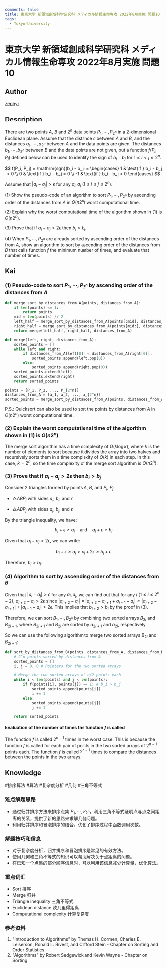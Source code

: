 ```yaml
---
comments: false
title: 東京大学 新領域創成科学研究科 メディカル情報生命専攻 2022年8月実施 問題10
tags:
  - Tokyo-University
---
```


# 東京大学 新領域創成科学研究科 メディカル情報生命専攻 2022年8月実施 問題10

## **Author**
[zephyr](https://inshi-notes.zephyr-zdz.space/)

## **Description**
There are two points $A$, $B$ and $2^n$ data points $P_1, \cdots, P_{2^n}$ in a 2-dimensional Euclidean plane. Assume that the distance $\epsilon$ between $A$ and $B$, and the distances $a_1, \cdots, a_{2^n}$ between $A$ and the data points are given. The distances $b_1, \cdots, b_{2^n}$ between $B$ and the data points are not given, but a function $f(P_i, P_j)$ defined below can be used to identify the sign of $b_i - b_j$ for $1 \leq i < j \leq 2^n$.

$$
f(P_i, P_j) = \mathrm{sgn}(b_i - b_j) = 
\begin{cases} 
1 & \text{if } b_i - b_j > 0 \\
0 & \text{if } b_i - b_j = 0 \\
-1 & \text{if } b_i - b_j < 0
\end{cases}
$$

Assume that $|a_i - a_j| > \epsilon$ for any $a_i, a_j$ $(1 \leq i \leq j \leq 2^n)$.

(1) Show the pseudo-code of an algorithm to sort $P_1, \cdots, P_{2^n}$ by ascending order of the distances from $A$ in $O(n2^n)$ worst computational time.

(2) Explain why the worst computational time of the algorithm shown in (1) is $O(n2^n)$.

(3) Prove that if $a_i - a_j > 2\epsilon$ then $b_i > b_j$.

(4) When $P_1, \cdots, P_{2^n}$ are already sorted by ascending order of the distances from $A$, show an algorithm to sort by ascending order of the distances from $B$ that calls function $f$ the minimum number of times, and evaluate that number of times.

## **Kai**
### (1) Pseudo-code to sort $P_1, \cdots, P_{2^n}$ by ascending order of the distances from $A$

```python
def merge_sort_by_distances_from_A(points, distances_from_A):
    if len(points) <= 1:
        return points
    mid = len(points) // 2
    left_half = merge_sort_by_distances_from_A(points[:mid], distances_from_A[:mid])
    right_half = merge_sort_by_distances_from_A(points[mid:], distances_from_A[mid:])
    return merge(left_half, right_half, distances_from_A)

def merge(left, right, distances_from_A):
    sorted_points = []
    while left and right:
        if distances_from_A[left[0]] < distances_from_A[right[0]]:
            sorted_points.append(left.pop(0))
        else:
            sorted_points.append(right.pop(0))
    sorted_points.extend(left)
    sorted_points.extend(right)
    return sorted_points

points = [P_1, P_2, ..., P_{2^n}]
distances_from_A = [a_1, a_2, ..., a_{2^n}]
sorted_points = merge_sort_by_distances_from_A(points, distances_from_A)
```

P.S.: Quicksort can also be used to sort the points by distances from $A$ in $O(n2^n)$ worst computational time.

### (2) Explain the worst computational time of the algorithm shown in (1) is $O(n2^n)$

The merge sort algorithm has a time complexity of $O(k \log k)$, where $k$ is the number of elements to sort because it divides the array into two halves and recursively sorts them in a time complexity of $O(k)$ in each step. In this case, $k = 2^n$, so the time complexity of the merge sort algorithm is $O(n2^n)$.

### (3) Prove that if $a_i - a_j > 2\epsilon$ then $b_i > b_j$

Consider 2 triangles formed by points $A$, $B$, and $P_i$, $P_j$:

- $\triangle ABP_i$ with sides $a_i$, $b_i$, and $\epsilon$

- $\triangle ABP_j$ with sides $a_j$, $b_j$, and $\epsilon$

By the triangle inequality, we have:

$$
b_i + \epsilon \geq a_i \quad \text{and} \quad a_i + \epsilon \geq b_i
$$

Given that $a_i - a_j > 2\epsilon$, we can write:

$$
b_i + \epsilon \geq a_i > a_j + 2\epsilon \geq b_j + \epsilon
$$

Therefore, $b_i > b_j$.

### (4) Algorithm to sort by ascending order of the distances from $B$

Given that $|a_i - a_j| > \epsilon$ for any $a_i, a_j$, we can find out that for any $i$ ($1 \leq i \leq 2^n-2$), $a_{i+2} - a_i > 2\epsilon$ since $|a_{i+2} - a_i| = |a_{i+2} - a_{i+1} + a_{i+1} - a_i| \geq |a_{i+2} - a_{i+1}| + |a_{i+1} - a_i| > 2\epsilon$. This implies that $b_{i+2} > b_i$ by the proof in (3).

Therefore, we can sort $B_1, \cdots, B_{2^n}$ by combining two sorted arrays $B_{2i}$ and $B_{2i+1}$, where $B_{2i+1}$ and $B_{2i}$ are sorted by $a_{2i+1}$ and $a_{2i}$, respectively.

So we can use the following algorithm to merge two sorted arrays $B_{2i}$ and $B_{2i+1}$:

```python
def sort_by_distances_from_B(points, distances_from_A, distances_from_B):
    # 2^n points sorted by distances from A
    sorted_points = []
    i, j = 0, 0 # Pointers for the two sorted arrays

    # Merge the two sorted arrays of n/2 points each
    while i < len(points) and j < len(points):
        if f(points[i], points[j]) == 1: # b_i > b_j
            sorted_points.append(points[i])
            i += 1
        else:
            sorted_points.append(points[j])
            j += 1

    return sorted_points
```

#### Evaluation of the number of times the function $f$ is called

The function $f$ is called $2^{n-1}$ times in the worst case. This is because the function $f$ is called for each pair of points in the two sorted arrays of $2^{n-1}$ points each. The function $f$ is called $2^{n-1}$ times to compare the distances between the points in the two arrays.

## Knowledge

#排序算法 #算法 #复杂度分析 #几何 #三角不等式

### 难点解题思路

- 通过归并排序方法来排序点集 $P_1, \cdots, P_{2^n}$，利用三角不等式证明点与点之间距离的关系，提供了新的思路来求解几何问题。
- 利用归并排序和冒泡排序的结合，优化了排序过程中函数调用次数。

### 解题技巧和信息

- 对于复杂度分析，归并排序和冒泡排序是常见的有效方法。
- 使用几何和三角不等式的知识可以帮助解决关于点距离的问题。
- 在已知一个点集的部分顺序信息时，可以利用该信息减少计算量，优化算法。

### 重点词汇

- Sort 排序
- Merge 归并
- Triangle inequality 三角不等式
- Euclidean distance 欧几里得距离
- Computational complexity 计算复杂度

### 参考资料

1. "Introduction to Algorithms" by Thomas H. Cormen, Charles E. Leiserson, Ronald L. Rivest, and Clifford Stein - Chapter on Sorting and Order Statistics
2. "Algorithms" by Robert Sedgewick and Kevin Wayne - Chapter on Sorting
